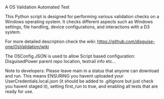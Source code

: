 A
OS Validation Automated Test

This Python script is designed for performing various validation checks on a Windows operating system. It checks different aspects such as Windows settings, file handling, device configurations, and interactions with a D3 system.

For more detailed description check the wiki: https://github.com/disguise-one/OsValidation/wiki


The OSConfig.JSON is used to allow Script based configuration: DisguisedPower parent repo location, testrail info etc...



Note to developers:
Please leave main in a status that anyone can download and run. This means ENSURING you havent uploaded your UserCredentials.local.json (it should be added to .gitignore but just check you havent staged it), setting first_run to true, and enabling all tests that are ready for use.

